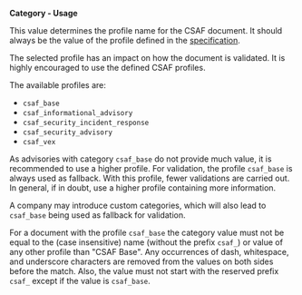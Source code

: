 **Category - Usage**

This value determines the profile name for the CSAF document.
It should always be the value of the profile defined in the [specification](https://docs.oasis-open.org/csaf/csaf/v2.0/csaf-v2.0.html#4-profiles).

The selected profile has an impact on how the document is validated.
It is highly encouraged to use the defined CSAF profiles.

The available profiles are:

* `csaf_base`
* `csaf_informational_advisory`
* `csaf_security_incident_response`
* `csaf_security_advisory`
* `csaf_vex`

As advisories with category `csaf_base` do not provide much value, it is recommended to use a higher profile.
For validation, the profile `csaf_base` is always used as fallback. With this profile, fewer validations are carried out.
In general, if in doubt, use a higher profile containing more information.

A company may introduce custom categories, which will also lead to `csaf_base` being used as fallback for validation.

For a document with the profile `csaf_base` the category value must not be equal to the (case insensitive) name (without the prefix `csaf_`) or value of any other profile than "CSAF Base".
Any occurrences of dash, whitespace, and underscore characters are removed from the values on both sides before the match.
Also, the value must not start with the reserved prefix `csaf_` except if the value is `csaf_base`.
